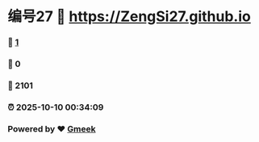 # 编号27 :link: https://ZengSi27.github.io 
### :page_facing_up: [1](https://ZengSi27.github.io/tag.html) 
### :speech_balloon: 0 
### :hibiscus: 2101 
### :alarm_clock: 2025-10-10 00:34:09 
### Powered by :heart: [Gmeek](https://github.com/Meekdai/Gmeek)
